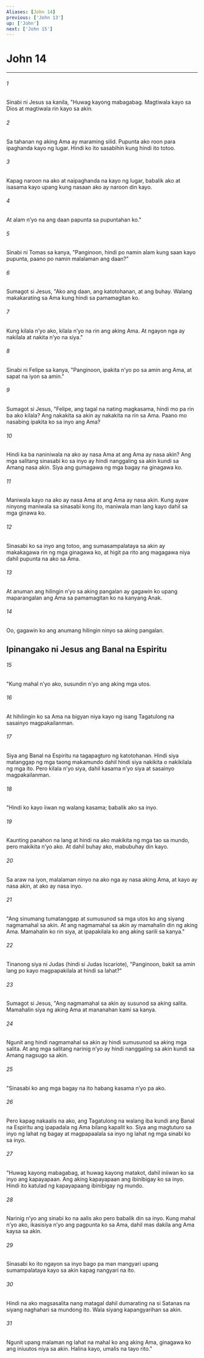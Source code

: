 ```yaml
---
Aliases: [John 14]
previous: ['John 13']
up: ['John']
next: ['John 15']
---
```

# John 14

***

###### 1
Sinabi ni Jesus sa kanila, "Huwag kayong mabagabag. Magtiwala kayo sa Dios at magtiwala rin kayo sa akin. 

###### 2
Sa tahanan ng aking Ama ay maraming silid. Pupunta ako roon para ipaghanda kayo ng lugar. Hindi ko ito sasabihin kung hindi ito totoo. 

###### 3
Kapag naroon na ako at naipaghanda na kayo ng lugar, babalik ako at isasama kayo upang kung nasaan ako ay naroon din kayo. 

###### 4
At alam nʼyo na ang daan papunta sa pupuntahan ko." 

###### 5
Sinabi ni Tomas sa kanya, "Panginoon, hindi po namin alam kung saan kayo pupunta, paano po namin malalaman ang daan?" 

###### 6
Sumagot si Jesus, "Ako ang daan, ang katotohanan, at ang buhay. Walang makakarating sa Ama kung hindi sa pamamagitan ko. 

###### 7
Kung kilala nʼyo ako, kilala nʼyo na rin ang aking Ama. At ngayon nga ay nakilala at nakita nʼyo na siya." 

###### 8
Sinabi ni Felipe sa kanya, "Panginoon, ipakita nʼyo po sa amin ang Ama, at sapat na iyon sa amin." 

###### 9
Sumagot si Jesus, "Felipe, ang tagal na nating magkasama, hindi mo pa rin ba ako kilala? Ang nakakita sa akin ay nakakita na rin sa Ama. Paano mo nasabing ipakita ko sa inyo ang Ama? 

###### 10
Hindi ka ba naniniwala na ako ay nasa Ama at ang Ama ay nasa akin? Ang mga salitang sinasabi ko sa inyo ay hindi nanggaling sa akin kundi sa Amang nasa akin. Siya ang gumagawa ng mga bagay na ginagawa ko. 

###### 11
Maniwala kayo na ako ay nasa Ama at ang Ama ay nasa akin. Kung ayaw ninyong maniwala sa sinasabi kong ito, maniwala man lang kayo dahil sa mga ginawa ko. 

###### 12
Sinasabi ko sa inyo ang totoo, ang sumasampalataya sa akin ay makakagawa rin ng mga ginagawa ko, at higit pa rito ang magagawa niya dahil pupunta na ako sa Ama. 

###### 13
At anuman ang hilingin nʼyo sa aking pangalan ay gagawin ko upang maparangalan ang Ama sa pamamagitan ko na kanyang Anak. 

###### 14
Oo, gagawin ko ang anumang hilingin ninyo sa aking pangalan.

## Ipinangako ni Jesus ang Banal na Espiritu 

###### 15
"Kung mahal nʼyo ako, susundin nʼyo ang aking mga utos. 

###### 16
At hihilingin ko sa Ama na bigyan niya kayo ng isang Tagatulong na sasainyo magpakailanman. 

###### 17
Siya ang Banal na Espiritu na tagapagturo ng katotohanan. Hindi siya matanggap ng mga taong makamundo dahil hindi siya nakikita o nakikilala ng mga ito. Pero kilala nʼyo siya, dahil kasama nʼyo siya at sasainyo magpakailanman. 

###### 18
"Hindi ko kayo iiwan ng walang kasama; babalik ako sa inyo. 

###### 19
Kaunting panahon na lang at hindi na ako makikita ng mga tao sa mundo, pero makikita nʼyo ako. At dahil buhay ako, mabubuhay din kayo. 

###### 20
Sa araw na iyon, malalaman ninyo na ako nga ay nasa aking Ama, at kayo ay nasa akin, at ako ay nasa inyo. 

###### 21
"Ang sinumang tumatanggap at sumusunod sa mga utos ko ang siyang nagmamahal sa akin. At ang nagmamahal sa akin ay mamahalin din ng aking Ama. Mamahalin ko rin siya, at ipapakilala ko ang aking sarili sa kanya." 

###### 22
Tinanong siya ni Judas (hindi si Judas Iscariote), "Panginoon, bakit sa amin lang po kayo magpapakilala at hindi sa lahat?" 

###### 23
Sumagot si Jesus, "Ang nagmamahal sa akin ay susunod sa aking salita. Mamahalin siya ng aking Ama at mananahan kami sa kanya. 

###### 24
Ngunit ang hindi nagmamahal sa akin ay hindi sumusunod sa aking mga salita. At ang mga salitang narinig nʼyo ay hindi nanggaling sa akin kundi sa Amang nagsugo sa akin. 

###### 25
"Sinasabi ko ang mga bagay na ito habang kasama nʼyo pa ako. 

###### 26
Pero kapag nakaalis na ako, ang Tagatulong na walang iba kundi ang Banal na Espiritu ang ipapadala ng Ama bilang kapalit ko. Siya ang magtuturo sa inyo ng lahat ng bagay at magpapaalala sa inyo ng lahat ng mga sinabi ko sa inyo. 

###### 27
"Huwag kayong mabagabag, at huwag kayong matakot, dahil iniiwan ko sa inyo ang kapayapaan. Ang aking kapayapaan ang ibinibigay ko sa inyo. Hindi ito katulad ng kapayapaang ibinibigay ng mundo. 

###### 28
Narinig nʼyo ang sinabi ko na aalis ako pero babalik din sa inyo. Kung mahal nʼyo ako, ikasisiya nʼyo ang pagpunta ko sa Ama, dahil mas dakila ang Ama kaysa sa akin. 

###### 29
Sinasabi ko ito ngayon sa inyo bago pa man mangyari upang sumampalataya kayo sa akin kapag nangyari na ito. 

###### 30
Hindi na ako magsasalita nang matagal dahil dumarating na si Satanas na siyang naghahari sa mundong ito. Wala siyang kapangyarihan sa akin. 

###### 31
Ngunit upang malaman ng lahat na mahal ko ang aking Ama, ginagawa ko ang iniuutos niya sa akin. Halina kayo, umalis na tayo rito."
